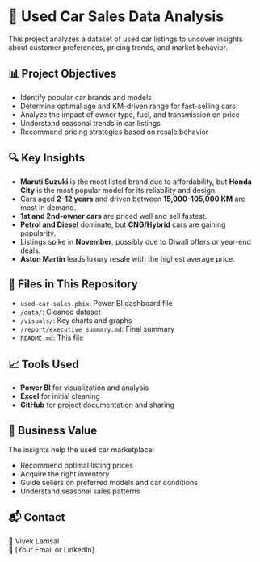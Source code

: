 # 🚗 Used Car Sales Data Analysis

This project analyzes a dataset of used car listings to uncover insights about customer preferences, pricing trends, and market behavior.

## 📊 Project Objectives

- Identify popular car brands and models
- Determine optimal age and KM-driven range for fast-selling cars
- Analyze the impact of owner type, fuel, and transmission on price
- Understand seasonal trends in car listings
- Recommend pricing strategies based on resale behavior

## 🔍 Key Insights

- **Maruti Suzuki** is the most listed brand due to affordability, but **Honda City** is the most popular model for its reliability and design.
- Cars aged **2–12 years** and driven between **15,000–105,000 KM** are most in demand.
- **1st and 2nd-owner cars** are priced well and sell fastest.
- **Petrol and Diesel** dominate, but **CNG/Hybrid** cars are gaining popularity.
- Listings spike in **November**, possibly due to Diwali offers or year-end deals.
- **Aston Martin** leads luxury resale with the highest average price.

## 📁 Files in This Repository

- `used-car-sales.pbix`: Power BI dashboard file
- `/data/`: Cleaned dataset
- `/visuals/`: Key charts and graphs
- `/report/executive_summary.md`: Final summary
- `README.md`: This file

## 📈 Tools Used

- **Power BI** for visualization and analysis
- **Excel** for initial cleaning
- **GitHub** for project documentation and sharing

## 📌 Business Value

The insights help the used car marketplace:
- Recommend optimal listing prices
- Acquire the right inventory
- Guide sellers on preferred models and car conditions
- Understand seasonal sales patterns

## 📬 Contact

👤 Vivek Lamsal  
📧 [Your Email or LinkedIn]  

